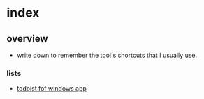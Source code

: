 # index

## overview
- write down to remember the tool's shortcuts that I usually use.

### lists

- [todoist fof windows app](./shortcuts/1908-todoist.md)




